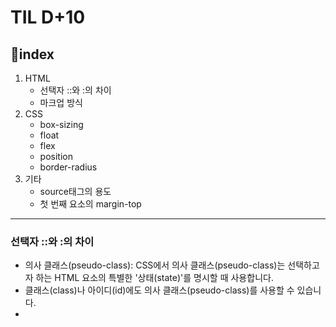 # TIL D+10

## 📌index
1. HTML
   - 선택자 ::와 :의 차이
   - 마크업 방식
2. CSS
   - box-sizing
   - float
   - flex
   - position
   - border-radius
3. 기타
   - source태그의 용도
   - 첫 번째 요소의 margin-top
  
  <hr>

  ### 선택자 ::와 :의 차이
   -  의사 클래스(pseudo-class): CSS에서 의사 클래스(pseudo-class)는 선택하고자 하는 HTML 요소의 특별한 '상태(state)'를 명시할 때 사용합니다.
   - 클래스(class)나 아이디(id)에도 의사 클래스(pseudo-class)를 사용할 수 있습니다.
   - 